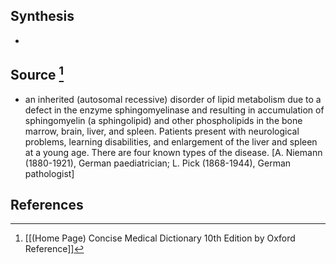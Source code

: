 ## Synthesis
- 
## Source [^1]
- an inherited (autosomal recessive) disorder of lipid metabolism due to a defect in the enzyme sphingomyelinase and resulting in accumulation of sphingomyelin (a sphingolipid) and other phospholipids in the bone marrow, brain, liver, and spleen. Patients present with neurological problems, learning disabilities, and enlargement of the liver and spleen at a young age. There are four known types of the disease. \[A. Niemann (1880-1921), German paediatrician; L. Pick (1868-1944), German pathologist]
## References

[^1]: [[(Home Page) Concise Medical Dictionary 10th Edition by Oxford Reference]]
